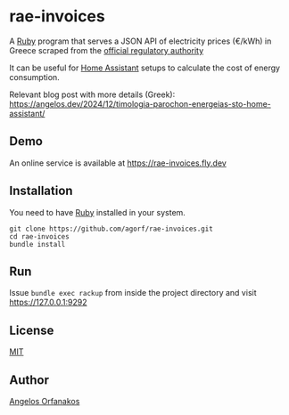 # rae-invoices

A [Ruby][] program that serves a JSON API of electricity prices (€/kWh) in Greece scraped from the [official regulatory authority](https://www.raaey.gr/energeia/)

It can be useful for [Home Assistant][ha] setups to calculate the cost of energy consumption.

Relevant blog post with more details (Greek): <https://angelos.dev/2024/12/timologia-parochon-energeias-sto-home-assistant/>

[ruby]: https://www.ruby-lang.org/en/
[ha]: https://www.home-assistant.io/

## Demo

An online service is available at <https://rae-invoices.fly.dev>

## Installation

You need to have [Ruby][] installed in your system.

```shell
git clone https://github.com/agorf/rae-invoices.git
cd rae-invoices
bundle install
```

## Run

Issue `bundle exec rackup` from inside the project directory and visit <https://127.0.0.1:9292>

## License

[MIT](https://github.com/agorf/greeklish_iso843/blob/master/LICENSE.txt)

## Author

[Angelos Orfanakos](https://angelos.dev/)
